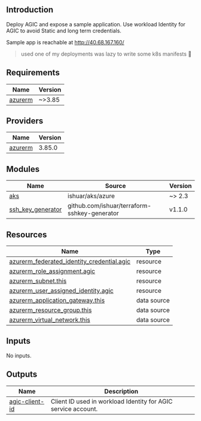 ## Introduction

Deploy AGIC and expose a sample application. Use workload Identity for AGIC to avoid Static and long term credentials.

Sample app is reachable at http://40.68.167.160/

> used one of my deployments was lazy to write some k8s manifests 🥲

## Requirements

| Name | Version |
|------|---------|
| <a name="requirement_azurerm"></a> [azurerm](#requirement\_azurerm) | ~>3.85 |

## Providers

| Name | Version |
|------|---------|
| <a name="provider_azurerm"></a> [azurerm](#provider\_azurerm) | 3.85.0 |

## Modules

| Name | Source | Version |
|------|--------|---------|
| <a name="module_aks"></a> [aks](#module\_aks) | ishuar/aks/azure | ~> 2.3 |
| <a name="module_ssh_key_generator"></a> [ssh\_key\_generator](#module\_ssh\_key\_generator) | github.com/ishuar/terraform-sshkey-generator | v1.1.0 |

## Resources

| Name | Type |
|------|------|
| [azurerm_federated_identity_credential.agic](https://registry.terraform.io/providers/hashicorp/azurerm/latest/docs/resources/federated_identity_credential) | resource |
| [azurerm_role_assignment.agic](https://registry.terraform.io/providers/hashicorp/azurerm/latest/docs/resources/role_assignment) | resource |
| [azurerm_subnet.this](https://registry.terraform.io/providers/hashicorp/azurerm/latest/docs/resources/subnet) | resource |
| [azurerm_user_assigned_identity.agic](https://registry.terraform.io/providers/hashicorp/azurerm/latest/docs/resources/user_assigned_identity) | resource |
| [azurerm_application_gateway.this](https://registry.terraform.io/providers/hashicorp/azurerm/latest/docs/data-sources/application_gateway) | data source |
| [azurerm_resource_group.this](https://registry.terraform.io/providers/hashicorp/azurerm/latest/docs/data-sources/resource_group) | data source |
| [azurerm_virtual_network.this](https://registry.terraform.io/providers/hashicorp/azurerm/latest/docs/data-sources/virtual_network) | data source |

## Inputs

No inputs.

## Outputs

| Name | Description |
|------|-------------|
| <a name="output_agic-client-id"></a> [agic-client-id](#output\_agic-client-id) | Client ID used in workload Identity for AGIC service account. |
